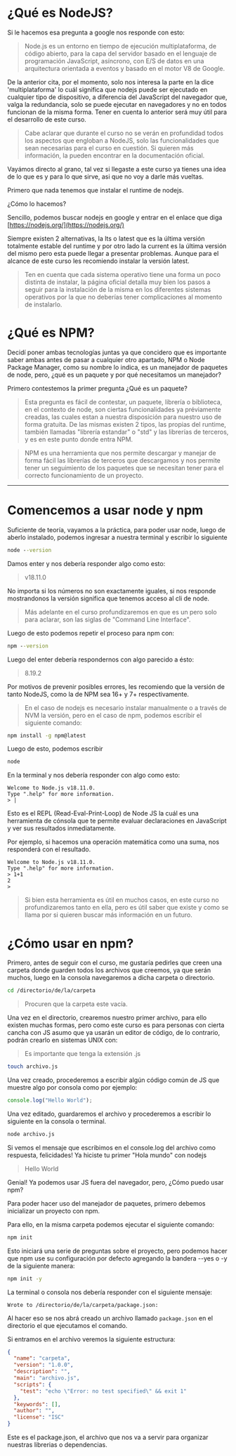 # ¿Qué es NodeJS?
Si le hacemos esa pregunta a google nos responde con esto:

> Node.js es un entorno en tiempo de ejecución multiplataforma, de código abierto, para la capa del servidor basado en el lenguaje de programación JavaScript, asíncrono, con E/S de datos en una arquitectura orientada a eventos y basado en el motor V8 de Google.

De la anterior cita, por el momento, solo nos interesa la parte en la dice 'multiplataforma' lo cuál significa que nodejs puede ser ejecutado en cualquier tipo de dispositivo, a diferencia del JavaScript del navegador que, valga la redundancia, solo se puede ejecutar en navegadores y no en todos funcionan de la misma forma. Tener en cuenta lo anterior será muy útil para el desarrollo de este curso.

> Cabe aclarar que durante el curso no se verán en profundidad todos los aspectos que engloban a NodeJS, solo las funcionalidades que sean necesarias para el curso en cuestión. Si quieren más información, la pueden encontrar en la documentación oficial.

Vayámos directo al grano, tal vez si llegaste a este curso ya tienes una idea de lo que es y para lo que sirve, asi que no voy a darle más vueltas.

Primero que nada tenemos que instalar el runtime de nodejs.

¿Cómo lo hacemos?

Sencillo, podemos buscar nodejs en google y entrar en el enlace que diga [https://nodejs.org/](https://nodejs.org/)

Siempre existen 2 alternativas, la lts o latest que es la última versión totalmente estable del runtime y por otro lado la current es la última versión del mismo pero esta puede llegar a presentar problemas. Aunque para el alcance de este curso les recomiendo instalar la versión latest.

> Ten en cuenta que cada sistema operativo tiene una forma un poco distinta de instalar, la página oficial detalla muy bien los pasos a seguir para la instalación de la misma en los diferentes sistemas operativos por la que no deberías tener complicaciones al momento de instalarlo.

# ¿Qué es NPM?

Decidí poner ambas tecnologías juntas ya que concidero que es importante saber ambas antes de pasar a cualquier otro apartado, NPM o Node Package Manager, como su nombre lo indica, es un manejador de paquetes de node, pero, ¿qué es un paquete y por qué necesitamos un manejador?

Primero contestemos la primer pregunta ¿Qué es un paquete?

> Esta pregunta es fácil de contestar, un paquete, librería o biblioteca, en el contexto de node, son ciertas funcionalidades ya préviamente creadas, las cuales estan a nuestra disposición para nuestro uso de forma gratuita. De las mismas existen 2 tipos, las propias del runtime, también llamadas "librería estandar" o "std" y las librerías de terceros, y es en este punto donde entra NPM.

> NPM es una herramienta que nos permite descargar y manejar de forma fácil las librerías de terceros que descargamos y nos permite tener un seguimiento de los paquetes que se necesitan tener para el correcto funcionamiento de un proyecto.

---

# Comencemos a usar node y npm

Suficiente de teoría, vayamos a la práctica, para poder usar node, luego de aberlo instalado, podemos ingresar a nuestra terminal y escribir lo siguiente

```cmd
node --version
```

Damos enter y nos debería responder algo como esto:

> v18.11.0

No importa si los números no son exactamente iguales, si nos responde mostrandonos la versión significa que tenemos acceso al cli de node.

> Más adelante en el curso profundizaremos en que es un pero solo para aclarar, son las siglas de "Command Line Interface".

Luego de esto podemos repetir el proceso para npm con:

```cmd
npm --version
```

Luego del enter debería respondernos con algo parecido a ésto:

> 8.19.2

Por motivos de prevenir posibles errores, les recomiendo que la versión de tanto NodeJS, como la de NPM sea 16+ y 7+ respectivamente.

> En el caso de nodejs es necesario instalar manualmente o a través de NVM la versión, pero en el caso de npm, podemos escribir el siguiente comando:

```cmd
npm install -g npm@latest
```

Luego de esto, podemos escribir

```cmd
node
```

En la terminal y nos debería responder con algo como esto:

```
Welcome to Node.js v18.11.0.
Type ".help" for more information.
> |
```
Esto es el REPL (Read-Eval-Print-Loop) de Node JS la cuál es una herramienta de cónsola que te permite evaluar declaraciones en JavaScript y ver sus resultados inmediatamente.

Por ejemplo, si hacemos una operación matemática como una suma, nos responderá con el resultado.

```
Welcome to Node.js v18.11.0.
Type ".help" for more information.
> 1+1
2
>
```

> Si bien esta herramienta es útil en muchos casos, en este curso no profundizaremos tanto en ella, pero es útil saber que existe y como se llama por si quieren buscar más información en un futuro.

# ¿Cómo usar en npm?

Primero, antes de seguir con el curso, me gustaría pedirles que creen una carpeta donde guarden todos los archivos que creemos, ya que serán muchos, luego en la consola navegaremos a dicha carpeta o directorio.

```bash
cd /directorio/de/la/carpeta
```

> Procuren que la carpeta este vacía.

Una vez en el directorio, crearemos nuestro primer archivo, para ello existen muchas formas, pero como este curso es para personas con cierta cancha con JS asumo que ya usarán un editor de código, de lo contrario, podrán crearlo en sistemas UNIX con:

> Es importante que tenga la extensión .js

```bash
touch archivo.js
```

Una vez creado, procederemos a escribir algún código común de JS que muestre algo por consola como por ejemplo:

```js
console.log("Hello World");
```

Una vez editado, guardaremos el archivo y procederemos a escribir lo siguiente en la consola o terminal.

```cmd
node archivo.js
```
Si vemos el mensaje que escribimos en el console.log del archivo como respuesta, felicidades! Ya hiciste tu primer "Hola mundo" con nodejs

> Hello World

Genial! Ya podemos usar JS fuera del navegador, pero, ¿Cómo puedo usar npm?

Para poder hacer uso del manejador de paquetes, primero debemos inicializar un proyecto con npm.

Para ello, en la misma carpeta podemos ejecutar el siguiente comando:

```cmd
npm init
```
Esto iniciará una serie de preguntas sobre el proyecto, pero podemos hacer que npm use su configuración por defecto agregando la bandera --yes o -y de la siguiente manera:

```cmd
npm init -y
```

La terminal o consola nos debería responder con el siguiente mensaje:

```
Wrote to /directorio/de/la/carpeta/package.json:
```

Al hacer eso se nos abrá creado un archivo llamado `package.json` en el directorio el que ejecutamos el comando.

Si entramos en el archivo veremos la siguiente estructura:

```json
{
  "name": "carpeta",
  "version": "1.0.0",
  "description": "",
  "main": "archivo.js",
  "scripts": {
    "test": "echo \"Error: no test specified\" && exit 1"
  },
  "keywords": [],
  "author": "",
  "license": "ISC"
}
```

Este es el package.json, el archivo que nos va a servir para organizar nuestras librerias o dependencias.